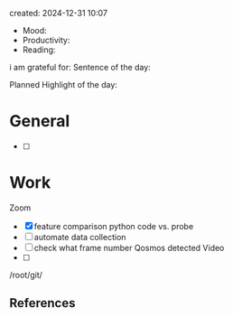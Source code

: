 

created: 2024-12-31 10:07

- Mood:
- Productivity:
- Reading:

i am grateful for:
Sentence of the day:

Planned Highlight of the day:

# General

- [ ] 


# Work
Zoom
- [x] feature comparison python code vs. probe
- [ ] automate data collection
- [ ] check what frame number Qosmos detected Video
- [ ] 

/root/git/





## References
